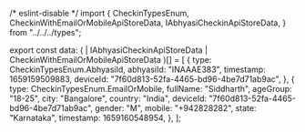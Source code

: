 /* eslint-disable */
import {
  CheckinTypesEnum,
  CheckinWithEmailOrMobileApiStoreData,
  IAbhyasiCheckinApiStoreData,
} from "../../../types";

export const data: (
  | IAbhyasiCheckinApiStoreData
  | CheckinWithEmailOrMobileApiStoreData
)[] = [
  {
    type: CheckinTypesEnum.AbhyasiId,
    abhyasiId: "INAAAE383",
    timestamp: 1659159509883,
    deviceId: "7f60d813-52fa-4465-bd96-4be7d71ab9ac",
  },
  {
    type: CheckinTypesEnum.EmailOrMobile,
    fullName: "Siddharth",
    ageGroup: "18-25",
    city: "Bangalore",
    country: "India",
    deviceId: "7f60d813-52fa-4465-bd96-4be7d71ab9ac",
    gender: "M",
    mobile: "+942828282",
    state: "Karnataka",
    timestamp: 1659160548954,
  },
];
